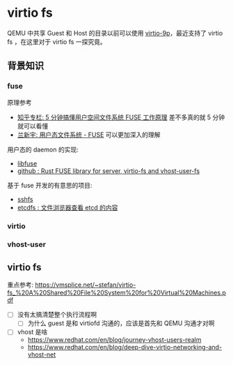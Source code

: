 # virtio fs

QEMU 中共享 Guest 和 Host 的目录以前可以使用 [virtio-9p](https://www.linux-kvm.org/page/9p_virtio)，最近支持了 virtio fs ，在这里对于
virtio fs 一探究竟。

## 背景知识

### fuse
原理参考
- [知乎专栏: 5 分钟搞懂用户空间文件系统 FUSE 工作原理](https://zhuanlan.zhihu.com/p/106719192)  差不多真的就 5 分钟就可以看懂
- [兰新宇: 用户态文件系统 - FUSE](https://zhuanlan.zhihu.com/p/143256077) 可以更加深入的理解

用户态的 daemon 的实现:
- [libfuse](https://github.com/libfuse/libfuse)
- [github : Rust FUSE library for server, virtio-fs and vhost-user-fs](https://github.com/cloud-hypervisor/fuse-backend-rs)

基于 fuse 开发的有意思的项目:
- [sshfs](https://github.com/libfuse/sshfs)
- [etcdfs : 文件浏览器查看 etcd 的内容](https://github.com/polyrabbit/etcdfs)

### virtio

### vhost-user

## virtio fs

重点参考:
https://vmsplice.net/~stefan/virtio-fs_%20A%20Shared%20File%20System%20for%20Virtual%20Machines.pdf

- [ ] 没有太搞清楚整个执行流程啊
  - [ ] 为什么 guest 是和 virtiofd 沟通的，应该是首先和 QEMU 沟通才对啊
- [ ] vhost 是啥
  - https://www.redhat.com/en/blog/journey-vhost-users-realm
  - https://www.redhat.com/en/blog/deep-dive-virtio-networking-and-vhost-net
